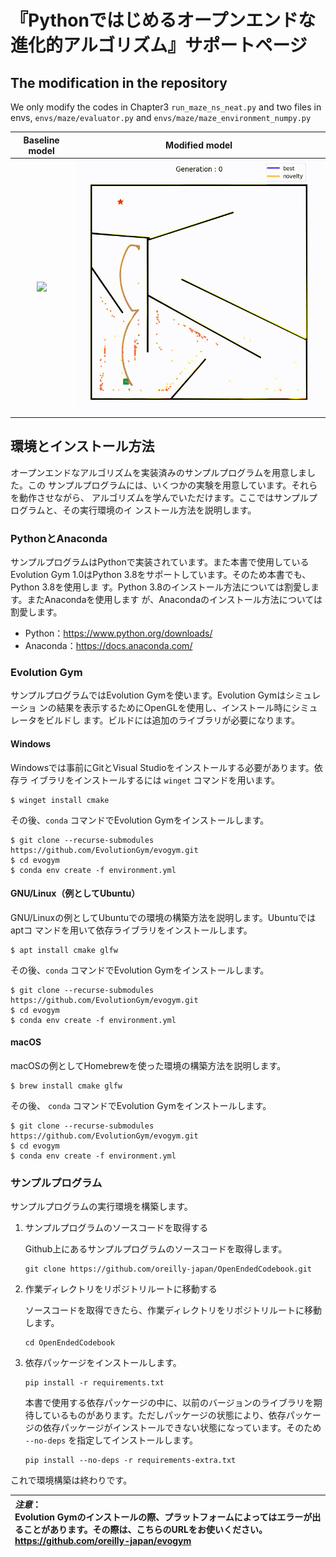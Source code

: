 # 『Pythonではじめるオープンエンドな進化的アルゴリズム』サポートページ

## The modification in the repository

We only modify the codes in Chapter3 `run_maze_ns_neat.py` and two files in envs, `envs/maze/evaluator.py` and `envs/maze/maze_environment_numpy.py`

| Baseline model | Modified model |
| :------------: | :------------: |
![](experiments/out/maze_ns_neat/hard_20241228_2118_original_c8/progress/Output2.gif) | ![](experiments/out/maze_ns_neat/hard_20241228_2150_simple_novelty_improvement_c8/progress/Output2.gif)

<!--
```
brew install graphviz
conda create -n openevo python=3.8
conda activate openevo
conda install matplotlib==3.0.3
pip install -r requirements.txt
```

and install evogym.
https://evolutiongym.github.io/tutorials/getting-started.html
-->

## 環境とインストール方法

オープンエンドなアルゴリズムを実装済みのサンプルプログラムを用意しました。この
サンプルプログラムには、いくつかの実験を用意しています。それらを動作させながら、
アルゴリズムを学んでいただけます。ここではサンプルプログラムと、その実行環境のイ
ンストール方法を説明します。

### PythonとAnaconda

サンプルプログラムはPythonで実装されています。また本書で使用しているEvolution
Gym 1.0はPython 3.8をサポートしています。そのため本書でも、Python 3.8を使用しま
す。Python 3.8のインストール方法については割愛します。またAnacondaを使用します
が、Anacondaのインストール方法については割愛します。

 - Python：https://www.python.org/downloads/
 - Anaconda：https://docs.anaconda.com/

### Evolution Gym

サンプルプログラムではEvolution Gymを使います。Evolution Gymはシミュレーショ
ンの結果を表示するためにOpenGLを使用し、インストール時にシミュレータをビルドし
ます。ビルドには追加のライブラリが必要になります。

#### Windows

Windowsでは事前にGitとVisual Studioをインストールする必要があります。依存ラ
イブラリをインストールするには `winget` コマンドを用います。

```
$ winget install cmake
```

その後、`conda` コマンドでEvolution Gymをインストールします。

```
$ git clone --recurse-submodules https://github.com/EvolutionGym/evogym.git
$ cd evogym
$ conda env create -f environment.yml
```

#### GNU/Linux（例としてUbuntu）

GNU/Linuxの例としてUbuntuでの環境の構築方法を説明します。Ubuntuではaptコ
マンドを用いて依存ライブラリをインストールします。

```
$ apt install cmake glfw
```

その後、`conda` コマンドでEvolution Gymをインストールします。

```
$ git clone --recurse-submodules https://github.com/EvolutionGym/evogym.git
$ cd evogym
$ conda env create -f environment.yml
```

#### macOS

macOSの例としてHomebrewを使った環境の構築方法を説明します。

```
$ brew install cmake glfw
```

その後、 `conda` コマンドでEvolution Gymをインストールします。
```
$ git clone --recurse-submodules https://github.com/EvolutionGym/evogym.git
$ cd evogym
$ conda env create -f environment.yml
```

### サンプルプログラム

サンプルプログラムの実行環境を構築します。

1. サンプルプログラムのソースコードを取得する

   Github上にあるサンプルプログラムのソースコードを取得します。

   ```
   git clone https://github.com/oreilly-japan/OpenEndedCodebook.git
   ```

2. 作業ディレクトリをリポジトリルートに移動する

   ソースコードを取得できたら、作業ディレクトリをリポジトリルートに移動します。

   ```
   cd OpenEndedCodebook
   ```

3. 依存パッケージをインストールします。

   ```
   pip install -r requirements.txt
   ```

   本書で使用する依存パッケージの中に、以前のバージョンのライブラリを期待しているものがあります。ただしパッケージの状態により、依存パッケージの依存パッケージがインストールできない状態になっています。そのため `--no-deps` を指定してインストールします。

   ```
   pip install --no-deps -r requirements-extra.txt
   ```

これで環境構築は終わりです。

|*注意*：<br>Evolution Gymのインストールの際、プラットフォームによってはエラーが出ることがあります。その際は、こちらのURLをお使いください。<br>https://github.com/oreilly-japan/evogym|
|:-|
